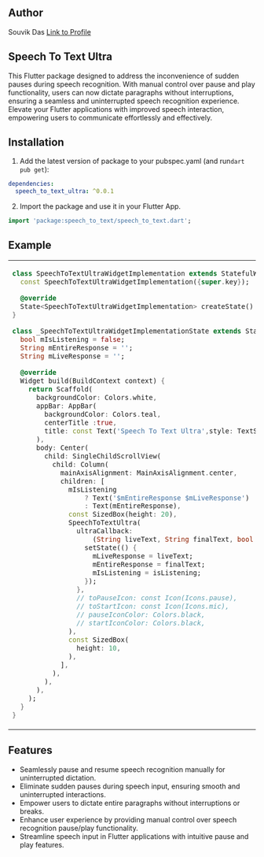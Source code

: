 ## Author

Souvik Das
[Link to Profile](https://www.linkedin.com/in/souvik2710/)

## Speech To Text Ultra

This Flutter package designed to address the inconvenience of sudden pauses during speech recognition.
With manual control over pause and play functionality, users can now dictate paragraphs without interruptions, ensuring a
seamless and uninterrupted speech recognition experience. Elevate your Flutter applications with improved speech interaction,
empowering users to communicate effortlessly and effectively.

## Installation

1. Add the latest version of package to your pubspec.yaml (and run`dart pub get`):
```yaml
dependencies:
  speech_to_text_ultra: ^0.0.1
```
2. Import the package and use it in your Flutter App.
```dart
import 'package:speech_to_text/speech_to_text.dart';
```


## Example


[comment]: <> (<hr>)

<table>
<tr>
<td>

```dart
class SpeechToTextUltraWidgetImplementation extends StatefulWidget {
  const SpeechToTextUltraWidgetImplementation({super.key});

  @override
  State<SpeechToTextUltraWidgetImplementation> createState() => _SpeechToTextUltraWidgetImplementationState();
}

class _SpeechToTextUltraWidgetImplementationState extends State<SpeechToTextUltraWidgetImplementation> {
  bool mIsListening = false;
  String mEntireResponse = '';
  String mLiveResponse = '';

  @override
  Widget build(BuildContext context) {
    return Scaffold(
      backgroundColor: Colors.white,
      appBar: AppBar(
        backgroundColor: Colors.teal,
        centerTitle :true,
        title: const Text('Speech To Text Ultra',style: TextStyle(fontSize: 20,fontWeight: FontWeight.w500),),
      ),
      body: Center(
        child: SingleChildScrollView(
          child: Column(
            mainAxisAlignment: MainAxisAlignment.center,
            children: [
              mIsListening
                  ? Text('$mEntireResponse $mLiveResponse')
                  : Text(mEntireResponse),
              const SizedBox(height: 20),
              SpeechToTextUltra(
                ultraCallback:
                    (String liveText, String finalText, bool isListening) {
                  setState(() {
                    mLiveResponse = liveText;
                    mEntireResponse = finalText;
                    mIsListening = isListening;
                  });
                },
                // toPauseIcon: const Icon(Icons.pause),
                // toStartIcon: const Icon(Icons.mic),
                // pauseIconColor: Colors.black,
                // startIconColor: Colors.black,
              ),
              const SizedBox(
                height: 10,
              ),
            ],
          ),
        ),
      ),
    );
  }
}

```

</td>
</tr>
</table>

## Features

- Seamlessly pause and resume speech recognition manually for uninterrupted dictation.
- Eliminate sudden pauses during speech input, ensuring smooth and uninterrupted interactions.
- Empower users to dictate entire paragraphs without interruptions or breaks.
- Enhance user experience by providing manual control over speech recognition pause/play functionality.
- Streamline speech input in Flutter applications with intuitive pause and play features.